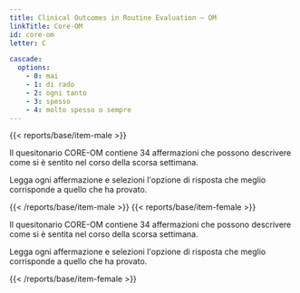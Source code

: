 ```yaml
---
title: Clinical Outcomes in Routine Evaluation – OM
linkTitle: Core-OM
id: core-om
letter: C

cascade:
  options:
    - 0: mai
    - 1: di rado
    - 2: ogni tanto
    - 3: spesso
    - 4: molto spesso o sempre
---
```

{{< reports/base/item-male >}}
  <p>Il quesitonario CORE-OM contiene 34 affermazioni che possono descrivere come si è sentito nel corso della scorsa settimana.</p>
  <p>Legga ogni affermazione e selezioni l'opzione di risposta che meglio corrisponde a quello che ha provato.</p>
{{< /reports/base/item-male >}}
{{< reports/base/item-female >}}
  <p>Il quesitonario CORE-OM contiene 34 affermazioni che possono descrivere come si è sentita nel corso della scorsa settimana.</p>
  <p>Legga ogni affermazione e selezioni l'opzione di risposta che meglio corrisponde a quello che ha provato.</p>
{{< /reports/base/item-female >}}
